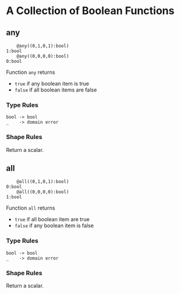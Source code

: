 # A Collection of Boolean Functions

## any

```
    @any((0,1,0,1):bool)
1:bool
    @any((0,0,0,0):bool)
0:bool
```

Function `any` returns 

- `true` if any boolean item is true
- `false` if all boolean items are false

### Type Rules

```
bool -> bool
_    -> domain error
```

### Shape Rules

Return a scalar.


## all

```
    @all((0,1,0,1):bool)
0:bool
    @all((0,0,0,0):bool)
1:bool
```

Function `all` returns 

- `true` if all boolean item are true
- `false` if any boolean item is false

### Type Rules

```
bool -> bool
_    -> domain error
```

### Shape Rules

Return a scalar.



